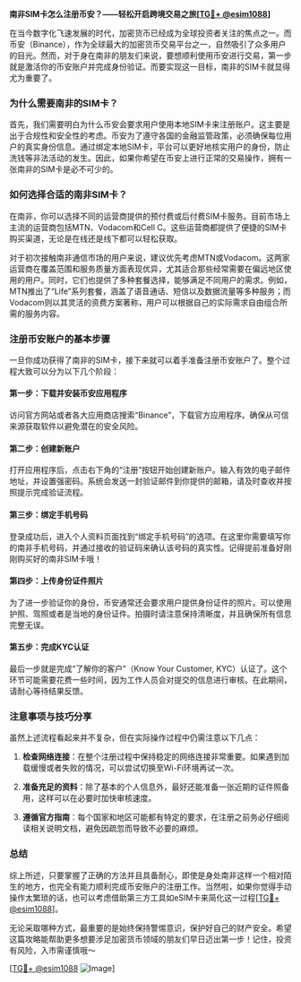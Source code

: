 **南非SIM卡怎么注册币安？——轻松开启跨境交易之旅[[TG💪+ @esim1088](https://t.me/s/esim1088)]**

在当今数字化飞速发展的时代，加密货币已经成为全球投资者关注的焦点之一。而币安（Binance），作为全球最大的加密货币交易平台之一，自然吸引了众多用户的目光。然而，对于身在南非的朋友们来说，要想顺利使用币安进行交易，第一步就是激活你的币安账户并完成身份验证。而要实现这一目标，南非的SIM卡就显得尤为重要了。

### 为什么需要南非的SIM卡？

首先，我们需要明白为什么币安会要求用户使用本地SIM卡来注册账户。这主要是出于合规性和安全性的考虑。币安为了遵守各国的金融监管政策，必须确保每位用户的真实身份信息。通过绑定本地SIM卡，平台可以更好地核实用户的身份，防止洗钱等非法活动的发生。因此，如果你希望在币安上进行正常的交易操作，拥有一张南非的SIM卡是必不可少的。

### 如何选择合适的南非SIM卡？

在南非，你可以选择不同的运营商提供的预付费或后付费SIM卡服务。目前市场上主流的运营商包括MTN、Vodacom和Cell C。这些运营商都提供了便捷的SIM卡购买渠道，无论是在线还是线下都可以轻松获取。

对于初次接触南非通信市场的用户来说，建议优先考虑MTN或Vodacom。这两家运营商在覆盖范围和服务质量方面表现优异，尤其适合那些经常需要在偏远地区使用的用户。同时，它们也提供了多种套餐选择，能够满足不同用户的需求。例如，MTN推出了“Life”系列套餐，涵盖了语音通话、短信以及数据流量等多种服务；而Vodacom则以其灵活的资费方案著称，用户可以根据自己的实际需求自由组合所需的服务内容。

### 注册币安账户的基本步骤

一旦你成功获得了南非的SIM卡，接下来就可以着手准备注册币安账户了。整个过程大致可以分为以下几个阶段：

#### 第一步：下载并安装币安应用程序
访问官方网站或者各大应用商店搜索“Binance”，下载官方应用程序。确保从可信来源获取软件以避免潜在的安全风险。

#### 第二步：创建新账户
打开应用程序后，点击右下角的“注册”按钮开始创建新账户。输入有效的电子邮件地址，并设置强密码。系统会发送一封验证邮件到你提供的邮箱，请及时查收并按照提示完成验证流程。

#### 第三步：绑定手机号码
登录成功后，进入个人资料页面找到“绑定手机号码”的选项。在这里你需要填写你的南非手机号码，并通过接收的验证码来确认该号码的真实性。记得提前准备好刚刚购买好的南非SIM卡哦！

#### 第四步：上传身份证件照片
为了进一步验证你的身份，币安通常还会要求用户提供身份证件的照片。可以使用护照、驾照或者是当地的身份证件。拍摄时请注意保持清晰度，并且确保所有信息完整无误。

#### 第五步：完成KYC认证
最后一步就是完成“了解你的客户”（Know Your Customer, KYC）认证了。这个环节可能需要花费一些时间，因为工作人员会对提交的信息进行审核。在此期间，请耐心等待结果反馈。

### 注意事项与技巧分享

虽然上述流程看起来并不复杂，但在实际操作过程中仍需注意以下几点：

1. **检查网络连接**：在整个注册过程中保持稳定的网络连接非常重要。如果遇到加载缓慢或者失败的情况，可以尝试切换至Wi-Fi环境再试一次。
   
2. **准备充足的资料**：除了基本的个人信息外，最好还能准备一张近期的证件照备用，这样可以在必要时加快审核速度。

3. **遵循官方指南**：每个国家和地区可能都有特定的要求，在注册之前务必仔细阅读相关说明文档，避免因疏忽而导致不必要的麻烦。

### 总结

综上所述，只要掌握了正确的方法并且具备耐心，即使是身处南非这样一个相对陌生的地方，也完全有能力顺利完成币安账户的注册工作。当然啦，如果你觉得手动操作太繁琐的话，也可以考虑借助第三方工具如eSIM卡来简化这一过程[[TG💪+ @esim1088](https://t.me/s/esim1088)]。

无论采取哪种方式，最重要的是始终保持警惕意识，保护好自己的财产安全。希望这篇攻略能帮助更多想要涉足加密货币领域的朋友们早日迈出第一步！记住，投资有风险，入市需谨慎哦～

[[TG💪+ @esim1088](https://t.me/s/esim1088) ![Image](https://i.postimg.cc/4NQfJmqS/Snipaste-2025-05-13-00-14-12.png)]